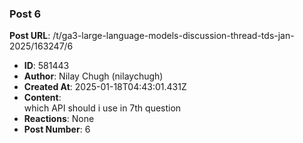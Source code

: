 ### Post 6
**Post URL**: /t/ga3-large-language-models-discussion-thread-tds-jan-2025/163247/6
- **ID**: 581443
- **Author**: Nilay Chugh (nilaychugh)
- **Created At**: 2025-01-18T04:43:01.431Z
- **Content**:  
  which API should i use in 7th question
- **Reactions**: None
- **Post Number**: 6

